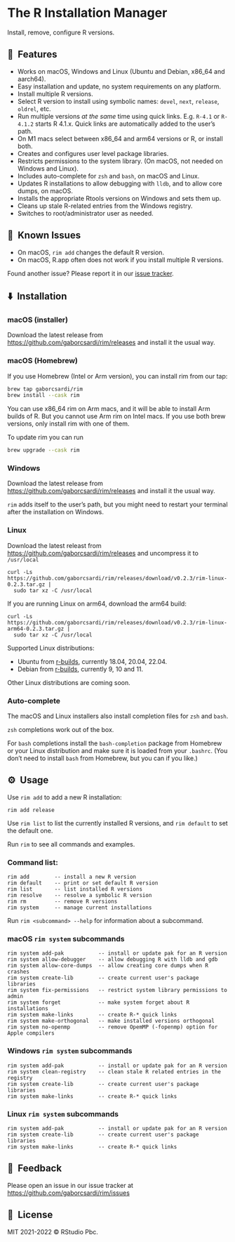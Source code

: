 
# The R Installation Manager

Install, remove, configure R versions.

## 🚀  Features

-   Works on macOS, Windows and Linux (Ubuntu and Debian, x86_64 and
    aarch64).
-   Easy installation and update, no system requirements on any
    platform.
-   Install multiple R versions.
-   Select R version to install using symbolic names: `devel`, `next`,
    `release`, `oldrel`, etc.
-   Run multiple versions *at the same* time using quick links. E.g.
    `R-4.1` or `R-4.1.2` starts R 4.1.x. Quick links are automatically
    added to the user’s path.
-   On M1 macs select between x86_64 and arm64 versions or R, or install
    both.
-   Creates and configures user level package libraries.
-   Restricts permissions to the system library. (On macOS, not needed
    on Windows and Linux).
-   Includes auto-complete for `zsh` and `bash`, on macOS and Linux.
-   Updates R installations to allow debugging with `lldb`, and to allow
    core dumps, on macOS.
-   Installs the appropriate Rtools versions on Windows and sets them
    up.
-   Cleans up stale R-related entries from the Windows registry.
-   Switches to root/administrator user as needed.

## 🐞  Known Issues

-   On macOS, `rim add` changes the default R version.
-   On macOS, R.app often does not work if you install multiple R
    versions.

Found another issue? Please report it in our [issue
tracker](https://github.com/gaborcsardi/rim/issues).

## ⬇️  Installation

### macOS (installer)

Download the latest release from
<https://github.com/gaborcsardi/rim/releases> and install it the usual
way.

### macOS (Homebrew)

If you use Homebrew (Intel or Arm version), you can install rim from our
tap:

``` sh
brew tap gaborcsardi/rim
brew install --cask rim
```

You can use x86_64 rim on Arm macs, and it will be able to install Arm
builds of R. But you cannot use Arm rim on Intel macs. If you use both
brew versions, only install rim with one of them.

To update rim you can run

``` sh
brew upgrade --cask rim
```

### Windows

Download the latest release from
<https://github.com/gaborcsardi/rim/releases> and install it the usual
way.

`rim` adds itself to the user’s path, but you might need to restart your
terminal after the installation on Windows.

### Linux

Download the latest releast from
<https://github.com/gaborcsardi/rim/releases> and uncompress it to
`/usr/local`

    curl -Ls https://github.com/gaborcsardi/rim/releases/download/v0.2.3/rim-linux-0.2.3.tar.gz |
      sudo tar xz -C /usr/local

If you are running Linux on arm64, download the arm64 build:

    curl -Ls https://github.com/gaborcsardi/rim/releases/download/v0.2.3/rim-linux-arm64-0.2.3.tar.gz |
      sudo tar xz -C /usr/local

Supported Linux distributions:

-   Ubuntu from
    [r-builds](https://github.com/rstudio/r-builds#r-builds), currently
    18.04, 20.04, 22.04.
-   Debian from
    [r-builds](https://github.com/rstudio/r-builds#r-builds), currently
    9, 10 and 11.

Other Linux distributions are coming soon.

### Auto-complete

The macOS and Linux installers also install completion files for `zsh`
and `bash`.

`zsh` completions work out of the box.

For `bash` completions install the `bash-completion` package from
Homebrew or your Linux distribution and make sure it is loaded from your
`.bashrc`. (You don’t need to install `bash` from Homebrew, but you can
if you like.)

## ⚙️  Usage

Use `rim add` to add a new R installation:

    rim add release

Use `rim list` to list the currently installed R versions, and
`rim default` to set the default one.

Run `rim` to see all commands and examples.

### Command list:

    rim add        -- install a new R version
    rim default    -- print or set default R version
    rim list       -- list installed R versions
    rim resolve    -- resolve a symbolic R version
    rim rm         -- remove R versions
    rim system     -- manage current installations

Run `rim <subcommand> --help` for information about a subcommand.

### macOS `rim system` subcommands

    rim system add-pak           -- install or update pak for an R version
    rim system allow-debugger    -- allow debugging R with lldb and gdb
    rim system allow-core-dumps  -- allow creating core dumps when R crashes
    rim system create-lib        -- create current user's package libraries
    rim system fix-permissions   -- restrict system library permissions to admin
    rim system forget            -- make system forget about R installations
    rim system make-links        -- create R-* quick links
    rim system make-orthogonal   -- make installed versions orthogonal
    rim system no-openmp         -- remove OpemMP (-fopenmp) option for Apple compilers

### Windows `rim system` subcommands

    rim system add-pak           -- install or update pak for an R version
    rim system clean-registry    -- clean stale R related entries in the registry
    rim system create-lib        -- create current user's package libraries
    rim system make-links        -- create R-* quick links

### Linux `rim system` subcommands

    rim system add-pak           -- install or update pak for an R version
    rim system create-lib        -- create current user's package libraries
    rim system make-links        -- create R-* quick links

## 🤝  Feedback

Please open an issue in our issue tracker at
<https://github.com/gaborcsardi/rim/issues>

## 📘  License

MIT 2021-2022 © RStudio Pbc.
